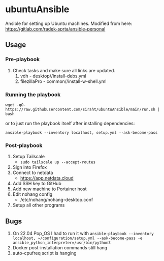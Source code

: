 # ubuntuAnsible
Ansible for setting up Ubuntu machines. Modified from here: https://gitlab.com/radek-sprta/ansible-personal

## Usage

### Pre-playbook
1. Check tasks and make sure all links are updated.
    1. vdh - desktop//install-debs.yml
    2. filezillaPro - common//install-w-shell.yml

### Running the playbook
`wget -qO- https://raw.githubusercontent.com/siraht/ubuntuAnsible/main/run.sh | bash`

or to just run the playbook itself after installing dependencies:

`ansible-playbook --inventory localhost, setup.yml --ask-become-pass`

### Post-playbook
1. Setup Tailscale
    - `sudo tailscale up --accept-routes`
2. Sign into Firefox
3. Connect to netdata
    - https://app.netdata.cloud
4. Add SSH key to GitHub
5. Add new machine to Portainer host
6. Edit nohang config
    - /etc/nohang/nohang-desktop.conf
7. Setup all other programs



## Bugs
1. On 22.04 Pop_OS I had to run it with `ansible-playbook --inventory localhost, ~/configuration/setup.yml --ask-become-pass -e ansible_python_interpreter=/usr/bin/python3`
2. Docker post-installation commands still hang
3. auto-cpufreq script is hanging
